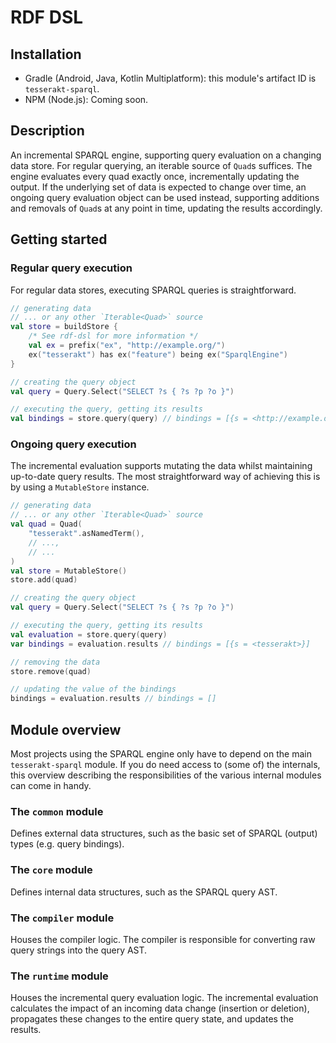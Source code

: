 # RDF DSL
## Installation
* Gradle (Android, Java, Kotlin Multiplatform): this module's artifact ID is `tesserakt-sparql`.
* NPM (Node.js): Coming soon.
## Description
An incremental SPARQL engine, supporting query evaluation on a changing data store. For regular querying, an iterable source of `Quad`s suffices. The engine evaluates every quad exactly once, incrementally updating the output. If the underlying set of data is expected to change over time, an ongoing query evaluation object can be used instead, supporting additions and removals of `Quad`s at any point in time, updating the results accordingly.
## Getting started
### Regular query execution
For regular data stores, executing SPARQL queries is straightforward.
```kt
// generating data
// ... or any other `Iterable<Quad>` source
val store = buildStore {
    /* See rdf-dsl for more information */
    val ex = prefix("ex", "http://example.org/")
    ex("tesserakt") has ex("feature") being ex("SparqlEngine")
}

// creating the query object
val query = Query.Select("SELECT ?s { ?s ?p ?o }")

// executing the query, getting its results
val bindings = store.query(query) // bindings = [{s = <http://example.org/tesserakt>}]
```
### Ongoing query execution
The incremental evaluation supports mutating the data whilst maintaining up-to-date query results. The most straightforward way of achieving this is by using a `MutableStore` instance.
```kt
// generating data
// ... or any other `Iterable<Quad>` source
val quad = Quad(
    "tesserakt".asNamedTerm(),
    // ...,
    // ...
)
val store = MutableStore()
store.add(quad)

// creating the query object
val query = Query.Select("SELECT ?s { ?s ?p ?o }")

// executing the query, getting its results
val evaluation = store.query(query)
var bindings = evaluation.results // bindings = [{s = <tesserakt>}]

// removing the data
store.remove(quad)

// updating the value of the bindings
bindings = evaluation.results // bindings = []
```
## Module overview
Most projects using the SPARQL engine only have to depend on the main `tesserakt-sparql` module. If you do need access to (some of) the internals, this overview describing the responsibilities of the various internal modules can come in handy.

### The `common` module
Defines external data structures, such as the basic set of SPARQL (output) types (e.g. query bindings).

### The `core` module
Defines internal data structures, such as the SPARQL query AST.

### The `compiler` module
Houses the compiler logic. The compiler is responsible for converting raw query strings into the query AST.

### The `runtime` module
Houses the incremental query evaluation logic. The incremental evaluation calculates the impact of an incoming data change (insertion or deletion), propagates these changes to the entire query state, and updates the results.

